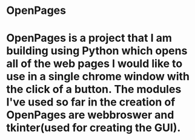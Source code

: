 # OpenPages
# OpenPages is a project that I am building using Python which opens all of the web pages I would like to use in a single chrome window with the click of a button. The modules I've used so far in the creation of OpenPages are webbroswer and tkinter(used for creating the GUI).
